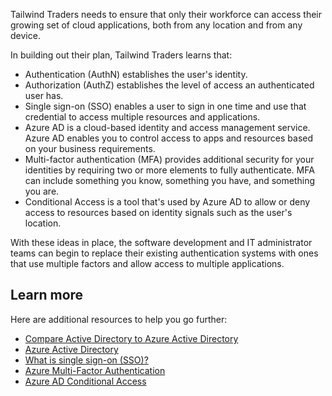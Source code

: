 Tailwind Traders needs to ensure that only their workforce can access their growing set of cloud applications, both from any location and from any device.

In building out their plan, Tailwind Traders learns that:

* Authentication (AuthN) establishes the user's identity.
* Authorization (AuthZ) establishes the level of access an authenticated user has.
* Single sign-on (SSO) enables a user to sign in one time and use that credential to access multiple resources and applications.
* Azure AD is a cloud-based identity and access management service. Azure AD enables you to control access to apps and resources based on your business requirements.
* Multi-factor authentication (MFA) provides additional security for your identities by requiring two or more elements to fully authenticate. MFA can include something you know, something you have, and something you are.
* Conditional Access is a tool that's used by Azure AD to allow or deny access to resources based on identity signals such as the user's location.

With these ideas in place, the software development and IT administrator teams can begin to replace their existing authentication systems with ones that use multiple factors and allow access to multiple applications.

## Learn more

Here are additional resources to help you go further:

* [Compare Active Directory to Azure Active Directory](https://docs.microsoft.com/azure/active-directory/fundamentals/active-directory-compare-azure-ad-to-ad/?azure-portal=true)
* [Azure Active Directory](https://azure.microsoft.com/services/active-directory/?azure-portal=true)
* [What is single sign-on (SSO)?](https://docs.microsoft.com/azure/active-directory/manage-apps/what-is-single-sign-on/?azure-portal=true)
* [Azure Multi-Factor Authentication](https://docs.microsoft.com/azure/active-directory/authentication/concept-mfa-howitworks?azure-portal=true)
* [Azure AD Conditional Access](https://docs.microsoft.com/azure/active-directory/conditional-access/?azure-portal=true)
